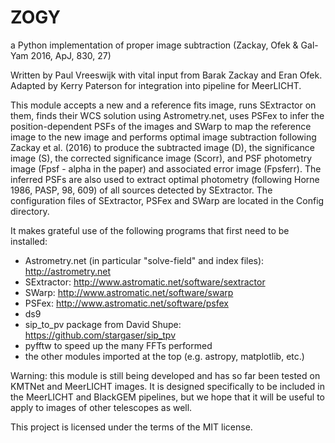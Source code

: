 # ZOGY
a Python implementation of proper image subtraction (Zackay, Ofek &amp; Gal-Yam 2016, ApJ, 830, 27)

Written by Paul Vreeswijk with vital input from Barak Zackay and Eran Ofek. Adapted by Kerry Paterson for integration into pipeline for MeerLICHT.

This module accepts a new and a reference fits image, runs SExtractor on them, finds their WCS solution using Astrometry.net, uses PSFex to infer the position-dependent PSFs of the images and SWarp to map the reference image to the new image and performs optimal image subtraction following Zackay et al. (2016) to produce the subtracted image (D), the significance image (S), the corrected significance image (Scorr), and PSF photometry image (Fpsf - alpha in the paper) and associated error image (Fpsferr). The inferred PSFs are also used to extract optimal photometry (following Horne 1986, PASP, 98, 609) of all sources detected by SExtractor. The configuration files of SExtractor, PSFex and SWarp are located in the Config directory.

It makes grateful use of the following programs that first need to be installed:

 - Astrometry.net (in particular "solve-field" and index files): http://astrometry.net 
 - SExtractor: http://www.astromatic.net/software/sextractor
 - SWarp: http://www.astromatic.net/software/swarp
 - PSFex: http://www.astromatic.net/software/psfex
 - ds9
 - sip_to_pv package from David Shupe: https://github.com/stargaser/sip_tpv
 - pyfftw to speed up the many FFTs performed
 - the other modules imported at the top (e.g. astropy, matplotlib, etc.)
 
Warning: this module is still being developed and has so far been tested on KMTNet and MeerLICHT images. It is designed specifically to be included in the MeerLICHT and BlackGEM pipelines, but we hope that it will be useful to apply to images of other telescopes as well.

This project is licensed under the terms of the MIT license.
